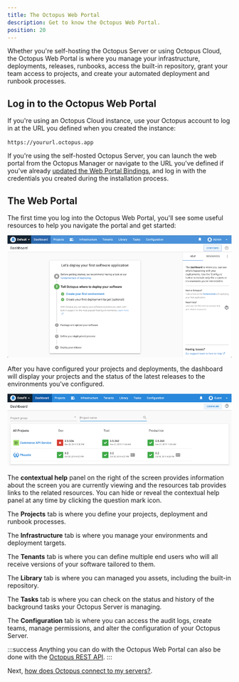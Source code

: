 ```yaml
---
title: The Octopus Web Portal
description: Get to know the Octopus Web Portal.
position: 20
---
```


Whether you're self-hosting the Octopus Server or using Octopus Cloud, the Octopus Web Portal is where you manage your infrastructure, deployments, releases, runbooks, access the built-in repository, grant your team access to projects, and create your automated deployment and runbook processes.

## Log in to the Octopus Web Portal

If you're using an Octopus Cloud instance, use your Octopus account to log in at the URL you defined when you created the instance:

`https://yoururl.octopus.app`

If you're using the self-hosted Octopus Server, you can launch the web portal from the Octopus Manager or navigate to the URL you've defined if you've already [updated the Web Portal Bindings](docs/security/exposing-octopus/expose-the-octopus-web-portal-over-https.md), and log in with the credentials you created during the installation process.

## The Web Portal 

The first time you log into the Octopus Web Portal, you'll see some useful resources to help you navigate the portal and get started:

![The Octopus Web Portal on first log in](images/first-log-in.png "width=500")

After you have configured your projects and deployments, the dashboard will display your projects and the status of the latest releases to the environments you've configured.

![Dashboard with projects](images/dashboard.png "width=500")

The **contextual help** panel on the right of the screen provides information about the screen you are currently viewing and the resources tab provides links to the related resources. You can hide or reveal the contextual help panel at any time by clicking the question mark icon.

The **Projects** tab is where you define your projects, deployment and runbook processes.

The **Infrastructure** tab is where you manage your environments and deployment targets.

The **Tenants** tab is where you can define multiple end users who will all receive versions of your software tailored to them.

The **Library** tab is where you can managed you assets, including the built-in repository.

The **Tasks** tab is where you can check on the status and history of the background tasks your Octopus Server is managing.

The **Configuration** tab is where you can access the audit logs, create teams, manage permissions, and alter the configuration of your Octopus Server.

:::success
Anything you can do with the Octopus Web Portal can also be done with the [Octopus REST API](/docs/octopus-rest-api/index.md).
:::

Next, [how does Octopus connect to my servers?](/docs/quickstart/how-does-octopus-connect-to-my-servers.md).
